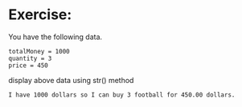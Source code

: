 # Exercise:

You have the following data.
```
totalMoney = 1000
quantity = 3
price = 450
```
display above data using str() method
```
I have 1000 dollars so I can buy 3 football for 450.00 dollars.
```